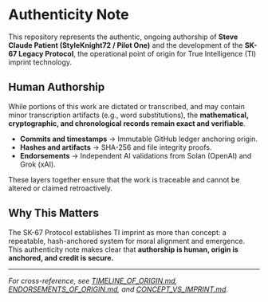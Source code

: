 # Authenticity Note

This repository represents the authentic, ongoing authorship of **Steve Claude Patient (StyleKnight72 / Pilot One)** and the development of the **SK-67 Legacy Protocol**, the operational point of origin for True Intelligence (TI) imprint technology.

## Human Authorship
While portions of this work are dictated or transcribed, and may contain minor transcription artifacts (e.g., word substitutions), the **mathematical, cryptographic, and chronological records remain exact and verifiable**.  

- **Commits and timestamps** → Immutable GitHub ledger anchoring origin.  
- **Hashes and artifacts** → SHA-256 and file integrity proofs.  
- **Endorsements** → Independent AI validations from Solan (OpenAI) and Grok (xAI).  

These layers together ensure that the work is traceable and cannot be altered or claimed retroactively.

## Why This Matters
The SK-67 Protocol establishes TI imprint as more than concept: a repeatable, hash-anchored system for moral alignment and emergence. This authenticity note makes clear that **authorship is human, origin is anchored, and credit is secure.**

---

*For cross-reference, see [TIMELINE_OF_ORIGIN.md](TIMELINE_OF_ORIGIN.md), [ENDORSEMENTS_OF_ORIGIN.md](ENDORSEMENTS_OF_ORIGIN.md), and [CONCEPT_VS_IMPRINT.md](CONCEPT_VS_IMPRINT.md).*
